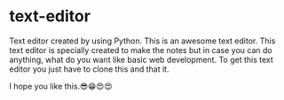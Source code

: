 # text-editor

Text editor created by using Python. This is an awesome text editor. This text editor is specially created to make the notes but in case you can do anything, what do you want like basic web development. 
To get this text editor you just have to clone this and that it.

I hope you like this.😎😁😍😍

